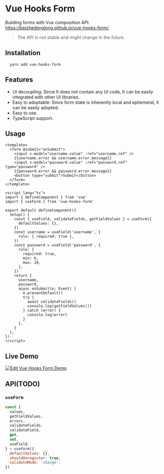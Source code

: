 # Vue Hooks Form
Building forms with Vue composition API: https://beizhedenglong.github.io/vue-hooks-form/.
>The API is not stable and might change in the future.

## Installation

```
  yarn add vue-hooks-form
```
## Features
- UI decoupling: Since It does not contain any UI code, It can be easily integrated with other UI libraries.
- Easy to adoptable: Since form state is inherently local and ephemeral, it can be easily adopted.
- Easy to use.
- TypeScript support.
  
## Usage
```vue
<template>
  <form @submit="onSubmit">
    <input v-model="username.value" :ref="username.ref" />
    {{username.error && username.error.message}}
    <input v-model="password.value" :ref="password.ref" type="password" />
    {{password.error && password.error.message}}
    <button type="submit">Submit</button>
  </form>
</template>

<script lang="ts">
import { defineComponent } from 'vue'
import { useForm } from 'vue-hooks-form'

export default defineComponent({
  setup() {
    const { useField, validateFields, getFieldValues } = useForm({
      defaultValues: {},
    })
    const username = useField('username', {
      rule: { required: true },
    })
    const password = useField('password', {
      rule: {
        required: true,
        min: 6,
        max: 10,
      },
    })
    return {
      username,
      password,
      async onSubmit(e: Event) {
        e.preventDefault()
        try {
          await validateFields()
          console.log(getFieldValues())
        } catch (error) {
          console.log(error)
        }
      },
    }
  },
})
</script>
```
## Live Demo
[![Edit Vue Hooks Form Demo](https://codesandbox.io/static/img/play-codesandbox.svg)](https://codesandbox.io/s/vue-hooks-form-demo-lqtp0?fontsize=14&hidenavigation=1&theme=dark)


## API(TODO)

### `useForm`
```js
const {
  values,
  getFieldValues,
  errors,
  validateFields,
  validateField,
  get,
  set,
  useField,
} = useForm({
  defaultValues: {},
  shouldUnregister: true,
  validateMode: 'change',
})
```
